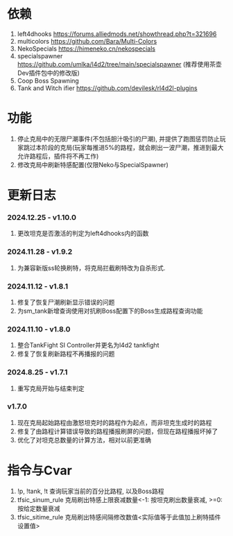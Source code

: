 # 依赖
1.  left4dhooks https://forums.alliedmods.net/showthread.php?t=321696
2.  multicolors https://github.com/Bara/Multi-Colors
3.  NekoSpecials https://himeneko.cn/nekospecials
4.  specialspawner https://github.com/umlka/l4d2/tree/main/specialspawner (推荐使用茶壶Dev插件包中的修改版)
5.  Coop Boss Spawning
6.  Tank and Witch ifier https://github.com/devilesk/rl4d2l-plugins

# 功能
1.  停止克局中的无限尸潮事件(不包括胆汁吸引的尸潮), 并提供了跑图惩罚防止玩家跳过本阶段的克局(玩家每推进5%的路程，就会刷出一波尸潮，推进到最大允许路程后，插件将不再工作)
2.  修改克局中刷新特感配置(仅限Neko与SpecialSpawner)

# 更新日志
### 2024.12.25 - v1.10.0
1.  更改坦克是否激活的判定为left4dhooks内的函数

### 2024.11.28 - v1.9.2
1.  为兼容新版ss轮换刷特，将克局拦截刷特改为自杀形式.

### 2024.11.12 - v1.8.1
1.  修复了恢复尸潮刷新显示错误的问题
2.  为sm_tank新增查询使用对抗刷Boss配置下的Boss生成路程查询功能

### 2024.11.10 - v1.8.0
1.  整合TankFight SI Controller并更名为l4d2 tankfight
2.  修复了恢复刷新路程不再播报的问题

### 2024.8.25 - v1.7.1
1.  重写克局开始与结束判定

### v1.7.0
1.  现在克局起始路程由激怒坦克时的路程作为起点，而非坦克生成时的路程
2.  修复了由路程计算错误导致的路程播报刷屏的问题，但现在路程播报坏掉了
3.  优化了对坦克总数量的计算方法，相对以前更准确

# 指令与Cvar
1.  !p, !tank, !t 查询玩家当前的百分比路程, 以及Boss路程
2.  tfsic_sinum_rule 克局刷出特感上限衰减数量<-1: 按坦克刷出数量衰减, >=0: 按给定数量衰减
3.  tfsic_sitime_rule 克局刷出特感间隔修改数值<实际值等于此值加上刷特插件设置值>